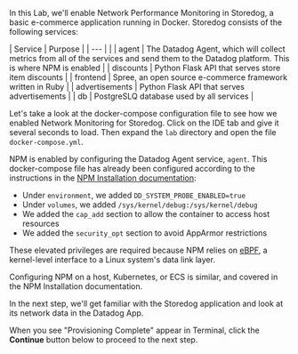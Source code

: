 In this Lab, we'll enable Network Performance Monitoring in Storedog, a basic e-commerce application running in Docker. Storedog consists of the following services:

| Service        | Purpose |
| ---            |         |
| agent          | The Datadog Agent, which will collect metrics from all of the services and send them to the Datadog platform. This is where NPM is enabled |
| discounts      | Python Flask API that serves store item discounts |
| frontend       | Spree, an open source e-commerce framework written in Ruby |
| advertisements | Python Flask API that serves advertisements |
| db             | PostgreSLQ database used by all services |

Let's take a look at the docker-compose configuration file to see how we enabled Network Monitoring for Storedog. Click on the IDE tab and give it several seconds to load. Then expand the `lab` directory and open the file `docker-compose.yml`.

NPM is enabled by configuring the Datadog Agent service, `agent`. This docker-compose file has already been configured according to the instructions in the [NPM Installation documentation](https://docs.datadoghq.com/network_performance_monitoring/installation/?tab=docker): 

  - Under `environment`, we added `DD_SYSTEM_PROBE_ENABLED=true`
  - Under `volumes`, we added `/sys/kernel/debug:/sys/kernel/debug`
  - We added the `cap_add` section to allow the container to access host resources
  - We added the `security_opt` section to avoid AppArmor restrictions

These elevated privileges are required because NPM relies on [eBPF](https://en.wikipedia.org/wiki/Berkeley_Packet_Filter#Extensions_and_optimizations), a kernel-level interface to a Linux system's data link layer.

Configuring NPM on a host, Kubernetes, or ECS is similar, and covered in the NPM Installation documentation.

In the next step, we'll get familiar with the Storedog application and look at its network data in the Datadog App.

When you see "Provisioning Complete" appear in Terminal, click the **Continue** button below to proceed to the next step.
